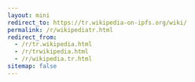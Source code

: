 ```yaml
---
layout: mini
redirect_to: https://tr.wikipedia-on-ipfs.org/wiki/
permalink: /r/wikipediatr.html
redirect_from:
  - /r/tr.wikipedia.html
  - /r/trwikipedia.html
  - /r/wikipedia.tr.html
sitemap: false
---
```


